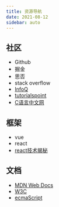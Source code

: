 ```yaml
---
title: 资源导航
date: 2021-08-12
sidebar: auto
---
```

## 社区
- Github
- 掘金
- 思否
- stack overflow
- [InfoQ](https://www.infoq.cn)
- [tutorialspoint](https://www.tutorialspoint.com)
- [C语言中文网](http://c.biancheng.net)
## 框架
- vue
- react
- [react技术揭秘](https://react.iamkasong.com)

## 文档
- [MDN Web Docs](https://developer.mozilla.org/zh-CN)
- [W3C](https://www.w3.org/)
- [ecmaScript](https://262.ecma-international.org)
